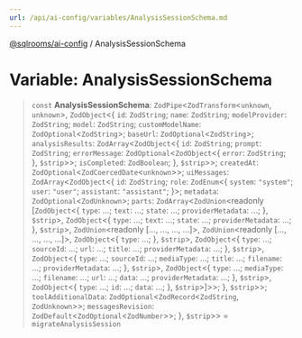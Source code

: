 ```yaml
---
url: /api/ai-config/variables/AnalysisSessionSchema.md
---
```

[@sqlrooms/ai-config](../index.md) / AnalysisSessionSchema

# Variable: AnalysisSessionSchema

> `const` **AnalysisSessionSchema**: `ZodPipe`<`ZodTransform`<`unknown`, `unknown`>, `ZodObject`<{ `id`: `ZodString`; `name`: `ZodString`; `modelProvider`: `ZodString`; `model`: `ZodString`; `customModelName`: `ZodOptional`<`ZodString`>; `baseUrl`: `ZodOptional`<`ZodString`>; `analysisResults`: `ZodArray`<`ZodObject`<{ `id`: `ZodString`; `prompt`: `ZodString`; `errorMessage`: `ZodOptional`<`ZodObject`<{ `error`: `ZodString`; }, `$strip`>>; `isCompleted`: `ZodBoolean`; }, `$strip`>>; `createdAt`: `ZodOptional`<`ZodCoercedDate`<`unknown`>>; `uiMessages`: `ZodArray`<`ZodObject`<{ `id`: `ZodString`; `role`: `ZodEnum`<{ `system`: `"system"`; `user`: `"user"`; `assistant`: `"assistant"`; }>; `metadata`: `ZodOptional`<`ZodUnknown`>; `parts`: `ZodArray`<`ZodUnion`\<readonly \[`ZodObject`<{ `type`: ...; `text`: ...; `state`: ...; `providerMetadata`: ...; }, `$strip`>, `ZodObject`<{ `type`: ...; `text`: ...; `state`: ...; `providerMetadata`: ...; }, `$strip`>, `ZodUnion`\<readonly \[..., ..., ..., ...]>, `ZodUnion`\<readonly \[..., ..., ..., ...]>, `ZodObject`<{ `type`: ...; }, `$strip`>, `ZodObject`<{ `type`: ...; `sourceId`: ...; `url`: ...; `title`: ...; `providerMetadata`: ...; }, `$strip`>, `ZodObject`<{ `type`: ...; `sourceId`: ...; `mediaType`: ...; `title`: ...; `filename`: ...; `providerMetadata`: ...; }, `$strip`>, `ZodObject`<{ `type`: ...; `mediaType`: ...; `filename`: ...; `url`: ...; `data`: ...; `providerMetadata`: ...; }, `$strip`>, `ZodObject`<{ `type`: ...; `id`: ...; `data`: ...; }, `$strip`>]>>; }, `$strip`>>; `toolAdditionalData`: `ZodOptional`<`ZodRecord`<`ZodString`, `ZodUnknown`>>; `messagesRevision`: `ZodDefault`<`ZodOptional`<`ZodNumber`>>; }, `$strip`>> = `migrateAnalysisSession`
